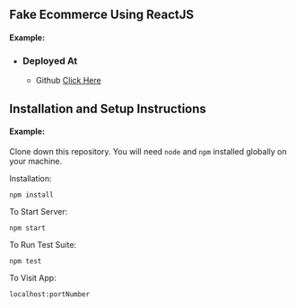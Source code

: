 
## Fake Ecommerce Using ReactJS

#### Example:

- ### Deployed At 
	- Github  [Click Here](https://amankumar89.github.io/fake_store_react/)

## Installation and Setup Instructions

#### Example:  

Clone down this repository. You will need `node` and `npm` installed globally on your machine.  

Installation:

`npm install`  

To Start Server:

`npm start`

To Run Test Suite:  

`npm test`    

To Visit App:

`localhost:portNumber` 
